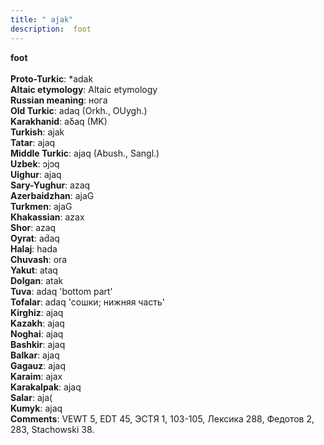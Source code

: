 ```yaml
---
title: " ajak"
description:  foot
---
```

<strong> foot</strong><br><br>
<strong>Proto-Turkic</strong>:  *adak<br>
<strong>Altaic etymology</strong>:  Altaic etymology<br>
<strong>Russian meaning</strong>:  нога<br>
<strong>Old Turkic</strong>:  adaq (Orkh., OUygh.)<br>
<strong>Karakhanid</strong>:  aδaq (MK)<br>
<strong>Turkish</strong>:  ajak<br>
<strong>Tatar</strong>:  ajaq<br>
<strong>Middle Turkic</strong>:  ajaq (Abush., Sangl.)<br>
<strong>Uzbek</strong>:  ɔjɔq<br>
<strong>Uighur</strong>:  ajaq<br>
<strong>Sary-Yughur</strong>:  azaq<br>
<strong>Azerbaidzhan</strong>:  ajaG<br>
<strong>Turkmen</strong>:  ajaG<br>
<strong>Khakassian</strong>:  azax<br>
<strong>Shor</strong>:  azaq<br>
<strong>Oyrat</strong>:  ad́aq<br>
<strong>Halaj</strong>:  hada<br>
<strong>Chuvash</strong>:  ora<br>
<strong>Yakut</strong>:  ataq<br>
<strong>Dolgan</strong>:  atak<br>
<strong>Tuva</strong>:  adaq 'bottom part'<br>
<strong>Tofalar</strong>:  adaq 'сошки; нижняя часть'<br>
<strong>Kirghiz</strong>:  ajaq<br>
<strong>Kazakh</strong>:  ajaq<br>
<strong>Noghai</strong>:  ajaq<br>
<strong>Bashkir</strong>:  ajaq<br>
<strong>Balkar</strong>:  ajaq<br>
<strong>Gagauz</strong>:  ajaq<br>
<strong>Karaim</strong>:  ajax<br>
<strong>Karakalpak</strong>:  ajaq<br>
<strong>Salar</strong>:  aja(<br>
<strong>Kumyk</strong>:  ajaq<br>
<strong>Comments</strong>:  VEWT 5, EDT 45, ЭСТЯ 1, 103-105, Лексика 288, Федотов 2, 283, Stachowski 38.<br>


